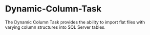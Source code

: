 # Dynamic-Column-Task
The Dynamic Column Task provides the ability to import flat files with varying column structures into SQL Server tables.
